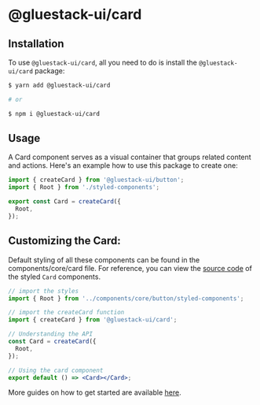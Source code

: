 # @gluestack-ui/card

## Installation

To use `@gluestack-ui/card`, all you need to do is install the
`@gluestack-ui/card` package:

```sh
$ yarn add @gluestack-ui/card

# or

$ npm i @gluestack-ui/card
```

## Usage

A Card component serves as a visual container that groups related content and actions. Here's an example how to use this package to create one:

```jsx
import { createCard } from '@gluestack-ui/button';
import { Root } from './styled-components';

export const Card = createCard({
  Root,
});
```

## Customizing the Card:

Default styling of all these components can be found in the components/core/card file. For reference, you can view the [source code](https://github.com/gluestack/gluestack-ui/blob/development/example/storybook/src/ui-components/Card/index.tsx) of the styled `Card` components.

```jsx
// import the styles
import { Root } from '../components/core/button/styled-components';

// import the createCard function
import { createCard } from '@gluestack-ui/card';

// Understanding the API
const Card = createCard({
  Root,
});

// Using the card component
export default () => <Card></Card>;
```

More guides on how to get started are available
[here](https://ui.gluestack.io/docs/components/data-display/card).
